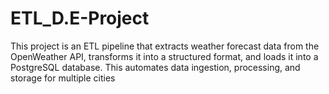 # ETL_D.E-Project
This project is an ETL pipeline that extracts weather forecast data from the OpenWeather API, transforms it into a structured format, and loads it into a PostgreSQL database. This automates data ingestion, processing, and storage for multiple cities

